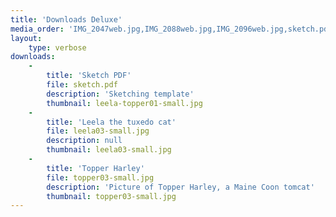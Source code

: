 ```yaml
---
title: 'Downloads Deluxe'
media_order: 'IMG_2047web.jpg,IMG_2088web.jpg,IMG_2096web.jpg,sketch.pdf'
layout:
    type: verbose
downloads:
    -
        title: 'Sketch PDF'
        file: sketch.pdf
        description: 'Sketching template'
        thumbnail: leela-topper01-small.jpg
    -
        title: 'Leela the tuxedo cat'
        file: leela03-small.jpg
        description: null
        thumbnail: leela03-small.jpg
    -
        title: 'Topper Harley'
        file: topper03-small.jpg
        description: 'Picture of Topper Harley, a Maine Coon tomcat'
        thumbnail: topper03-small.jpg
---
```


